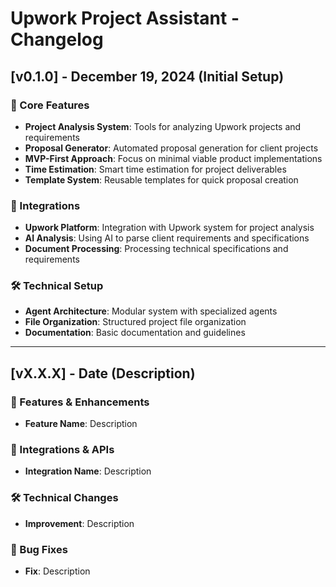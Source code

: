 # Upwork Project Assistant - Changelog

## [v0.1.0] - December 19, 2024 (Initial Setup)

### 🎯 Core Features
- **Project Analysis System**: Tools for analyzing Upwork projects and requirements
- **Proposal Generator**: Automated proposal generation for client projects
- **MVP-First Approach**: Focus on minimal viable product implementations
- **Time Estimation**: Smart time estimation for project deliverables
- **Template System**: Reusable templates for quick proposal creation

### 🔗 Integrations
- **Upwork Platform**: Integration with Upwork system for project analysis
- **AI Analysis**: Using AI to parse client requirements and specifications
- **Document Processing**: Processing technical specifications and requirements

### 🛠️ Technical Setup
- **Agent Architecture**: Modular system with specialized agents
- **File Organization**: Structured project file organization
- **Documentation**: Basic documentation and guidelines

---

<!-- Template for future releases -->

## [vX.X.X] - Date (Description)

### 🎯 Features & Enhancements
- **Feature Name**: Description

### 🔗 Integrations & APIs
- **Integration Name**: Description

### 🛠️ Technical Changes
- **Improvement**: Description

### 🔧 Bug Fixes
- **Fix**: Description